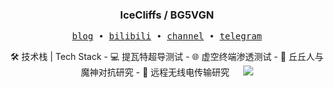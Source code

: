 <h3 align="center"> IceCliffs / BG5VGN</h3>

<p align="center">
  <samp>
    <a href="https://iloli.moe/">blog</a> ∙
    <a href="https://space.bilibili.com/28645589">bilibili</a> ∙
    <a href="https://t.me/o_OOv0">channel</a> ∙
    <a href="https://t.me/icecliffs">telegram</a>
  </samp>
</p>

<p align="center">
    🛠 技术栈 | Tech Stack
  - 💻 提瓦特超导测试
  - 🌐 虚空终端渗透测试
  - 🔧 丘丘人与魔神对抗研究
  - 📡 远程无线电传输研究
  &emsp;
  <a href="https://github.com/TonyCrane">
    <img src="https://github-profile-summary-cards.vercel.app/api/cards/profile-details?username=icecliffs&theme=monokai" />
  </a>
</p>

